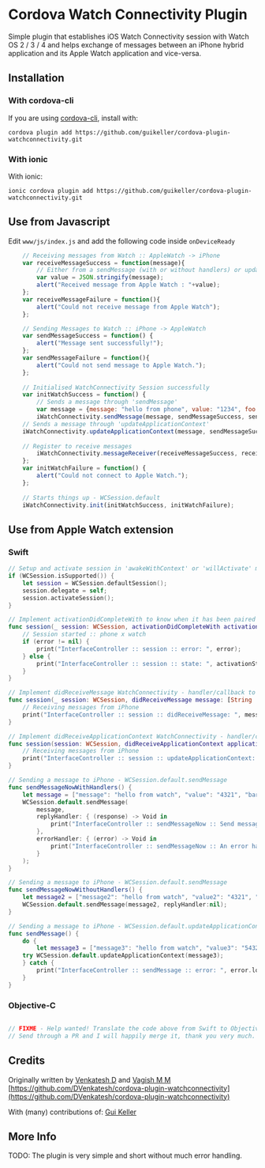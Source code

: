 # Cordova Watch Connectivity Plugin

Simple plugin that establishes iOS Watch Connectivity session with Watch OS 2 / 3 / 4 and helps exchange of messages between an iPhone hybrid application and its Apple Watch application and vice-versa.

## Installation

### With cordova-cli

If you are using [cordova-cli](https://github.com/apache/cordova-cli), install
with:

    cordova plugin add https://github.com/guikeller/cordova-plugin-watchconnectivity.git

### With ionic

With ionic:

    ionic cordova plugin add https://github.com/guikeller/cordova-plugin-watchconnectivity.git

## Use from Javascript
Edit `www/js/index.js` and add the following code inside `onDeviceReady`
```js
    // Receiving messages from Watch :: AppleWatch -> iPhone
    var receiveMessageSuccess = function(message){
        // Either from a sendMessage (with or without handlers) or updateApplicationContext
        var value = JSON.stringify(message);
        alert("Received message from Apple Watch : "+value);
    };
    var receiveMessageFailure = function(){
        alert("Could not receive message from Apple Watch");
    };

    // Sending Messages to Watch :: iPhone -> AppleWatch
    var sendMessageSuccess = function() {
        alert("Message sent successfully!");
    };
    var sendMessageFailure = function(){
        alert("Could not send message to Apple Watch.");
    };
    
    // Initialised WatchConnectivity Session successfully
    var initWatchSuccess = function() {
        // Sends a message through 'sendMessage'
        var message = {message: "hello from phone", value: "1234", foo: "bar"};
        iWatchConnectivity.sendMessage(message, sendMessageSuccess, sendMessageFailure);
	// Sends a message through 'updateApplicationContext'
	iWatchConnectivity.updateApplicationContext(message, sendMessageSuccess, sendMessageFailure);
        
	// Register to receive messages
        iWatchConnectivity.messageReceiver(receiveMessageSuccess, receiveMessageFailure);
    };
    var initWatchFailure = function() {
        alert("Could not connect to Apple Watch.");
    };
    
    // Starts things up - WCSession.default
    iWatchConnectivity.init(initWatchSuccess, initWatchFailure);
```
## Use from Apple Watch extension

### Swift
```swift
// Setup and activate session in 'awakeWithContext' or 'willActivate' methods
if (WCSession.isSupported()) {
    let session = WCSession.defaultSession();
    session.delegate = self;
    session.activateSession();
}

// Implement activationDidCompleteWith to know when it has been paired
func session(_ session: WCSession, activationDidCompleteWith activationState: WCSessionActivationState, error: Error?) {
    // Session started :: phone x watch
    if (error != nil) {
        print("InterfaceController :: session :: error: ", error);
    } else {
        print("InterfaceController :: session :: state: ", activationState);
    }
}

// Implement didReceiveMessage WatchConnectivity - handler/callback to receive its incoming messages
func session(_ session: WCSession, didReceiveMessage message: [String : Any], replyHandler: @escaping ([String : Any]) {
    // Receiving messages from iPhone
    print("InterfaceController :: session :: didReceiveMessage: ", message);
}

// Implement didReceiveApplicationContext WatchConnectivity - handler/callback to receive its incoming messages
func session(session: WCSession, didReceiveApplicationContext applicationContext: [String : AnyObject]) {
    // Receiving messages from iPhone
    print("InterfaceController :: session :: updateApplicationContext: ", message);
}

// Sending a message to iPhone - WCSession.default.sendMessage
func sendMessageNowWithHandlers() {
    let message = ["message": "hello from watch", "value": "4321", "bar": "foo"];
    WCSession.default.sendMessage( 
        message,
        replyHandler: { (response) -> Void in
            print("InterfaceController :: sendMessageNow :: Send message success : \(response)")
        },
        errorHandler: { (error) -> Void in
            print("InterfaceController :: sendMessageNow :: An error happened: \(error)")
        }
    );
}

// Sending a message to iPhone - WCSession.default.sendMessage
func sendMessageNowWithoutHandlers() {
    let message2 = ["message2": "hello from watch", "value2": "4321", "bar2": "foo"];
    WCSession.default.sendMessage(message2, replyHandler:nil);
}

// Sending a message to iPhone - WCSession.default.updateApplicationContext
func sendMessage() {
    do {
        let message3 = ["message3": "hello from watch", "value3": "54321", "bar3": "foo"];
	try WCSession.default.updateApplicationContext(message3);
    } catch {
        print("InterfaceController :: sendMessage :: error: ", error.localizedDescription);
    }
}
```
### Objective-C
```objective-c

// FIXME - Help wanted! Translate the code above from Swift to Objective-C
// Send through a PR and I will happily merge it, thank you very much.

```

## Credits
Originally written by [Venkatesh D](https://www.linkedin.com/in/dvenkateshd) and [Vagish M M](http://?)
<br>
[https://github.com/DVenkatesh/cordova-plugin-watchconnectivity](https://github.com/DVenkatesh/cordova-plugin-watchconnectivity)

With (many) contributions of:
[Gui Keller](https://www.github.com/guikeller)

## More Info
TODO: The plugin is very simple and short without much error handling. 
